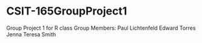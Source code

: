 # CSIT-165GroupProject1
Group Project 1 for R class 
Group Members: 
Paul Lichtenfeld 
Edward Torres
Jenna Teresa Smith
